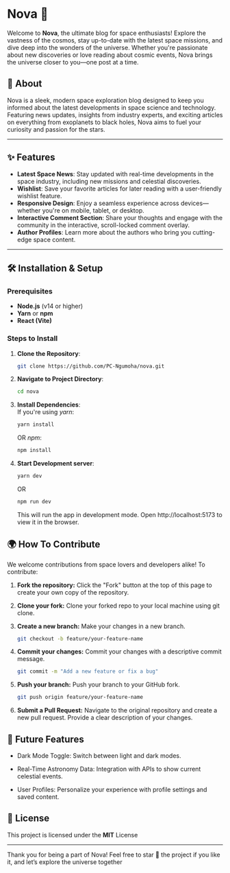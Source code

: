 # Nova 🌌

Welcome to **Nova**, the ultimate blog for space enthusiasts! Explore the vastness of the cosmos, stay up-to-date with the latest space missions, and dive deep into the wonders of the universe. Whether you're passionate about new discoveries or love reading about cosmic events, Nova brings the universe closer to you—one post at a time.

## 🚀 About

Nova is a sleek, modern space exploration blog designed to keep you informed about the latest developments in space science and technology. Featuring news updates, insights from industry experts, and exciting articles on everything from exoplanets to black holes, Nova aims to fuel your curiosity and passion for the stars.

---

## ✨ Features

- **Latest Space News**: Stay updated with real-time developments in the space industry, including new missions and celestial discoveries.
- **Wishlist**: Save your favorite articles for later reading with a user-friendly wishlist feature.
- **Responsive Design**: Enjoy a seamless experience across devices—whether you're on mobile, tablet, or desktop.
- **Interactive Comment Section**: Share your thoughts and engage with the community in the interactive, scroll-locked comment overlay.
- **Author Profiles**: Learn more about the authors who bring you cutting-edge space content.

---

## 🛠 Installation & Setup

### Prerequisites

- **Node.js** (v14 or higher)
- **Yarn** or **npm**
- **React (Vite)**

### Steps to Install

1. **Clone the Repository**:
   ```bash
   git clone https://github.com/PC-Ngumoha/nova.git
   ```
2. **Navigate to Project Directory**:
   ```bash
   cd nova
   ```
3. **Install Dependencies**:<br />If you're using _yarn_:
   ```bash
   yarn install
   ```
   OR _npm_:
   ```bash
   npm install
   ```
4. **Start Development server**:
   ```bash
   yarn dev
   ```
   OR
   ```bash
   npm run dev
   ```
   This will run the app in development mode. Open http://localhost:5173 to view it in the browser.

## 🌍 How To Contribute

We welcome contributions from space lovers and developers alike! To contribute:

1. **Fork the repository:** Click the "Fork" button at the top of this page to create your own copy of the repository.

2. **Clone your fork:** Clone your forked repo to your local machine using git clone.

3. **Create a new branch:** Make your changes in a new branch.

   ```bash
   git checkout -b feature/your-feature-name
   ```

4. **Commit your changes:** Commit your changes with a descriptive commit message.

   ```bash
   git commit -m "Add a new feature or fix a bug"
   ```

5. **Push your branch:** Push your branch to your GitHub fork.

   ```bash
   git push origin feature/your-feature-name
   ```

6. **Submit a Pull Request:** Navigate to the original repository and create a new pull request. Provide a clear description of your changes.

## 🔭 Future Features

- Dark Mode Toggle: Switch between light and dark modes.

- Real-Time Astronomy Data: Integration with APIs to show current celestial events.

- User Profiles: Personalize your experience with profile settings and saved content.

## 📄 License

This project is licensed under the **MIT** License

<hr />
Thank you for being a part of Nova! Feel free to star 🌟 the project if you like it, and let’s explore the universe together
